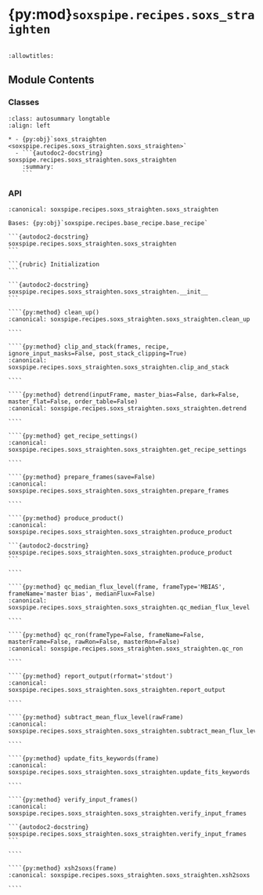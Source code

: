 # {py:mod}`soxspipe.recipes.soxs_straighten`

```{py:module} soxspipe.recipes.soxs_straighten
```

```{autodoc2-docstring} soxspipe.recipes.soxs_straighten
:allowtitles:
```

## Module Contents

### Classes

````{list-table}
:class: autosummary longtable
:align: left

* - {py:obj}`soxs_straighten <soxspipe.recipes.soxs_straighten.soxs_straighten>`
  - ```{autodoc2-docstring} soxspipe.recipes.soxs_straighten.soxs_straighten
    :summary:
    ```
````

### API

`````{py:class} soxs_straighten(log, settings=False, inputFrames=[], verbose=False, overwrite=False)
:canonical: soxspipe.recipes.soxs_straighten.soxs_straighten

Bases: {py:obj}`soxspipe.recipes.base_recipe.base_recipe`

```{autodoc2-docstring} soxspipe.recipes.soxs_straighten.soxs_straighten
```

```{rubric} Initialization
```

```{autodoc2-docstring} soxspipe.recipes.soxs_straighten.soxs_straighten.__init__
```

````{py:method} clean_up()
:canonical: soxspipe.recipes.soxs_straighten.soxs_straighten.clean_up

````

````{py:method} clip_and_stack(frames, recipe, ignore_input_masks=False, post_stack_clipping=True)
:canonical: soxspipe.recipes.soxs_straighten.soxs_straighten.clip_and_stack

````

````{py:method} detrend(inputFrame, master_bias=False, dark=False, master_flat=False, order_table=False)
:canonical: soxspipe.recipes.soxs_straighten.soxs_straighten.detrend

````

````{py:method} get_recipe_settings()
:canonical: soxspipe.recipes.soxs_straighten.soxs_straighten.get_recipe_settings

````

````{py:method} prepare_frames(save=False)
:canonical: soxspipe.recipes.soxs_straighten.soxs_straighten.prepare_frames

````

````{py:method} produce_product()
:canonical: soxspipe.recipes.soxs_straighten.soxs_straighten.produce_product

```{autodoc2-docstring} soxspipe.recipes.soxs_straighten.soxs_straighten.produce_product
```

````

````{py:method} qc_median_flux_level(frame, frameType='MBIAS', frameName='master bias', medianFlux=False)
:canonical: soxspipe.recipes.soxs_straighten.soxs_straighten.qc_median_flux_level

````

````{py:method} qc_ron(frameType=False, frameName=False, masterFrame=False, rawRon=False, masterRon=False)
:canonical: soxspipe.recipes.soxs_straighten.soxs_straighten.qc_ron

````

````{py:method} report_output(rformat='stdout')
:canonical: soxspipe.recipes.soxs_straighten.soxs_straighten.report_output

````

````{py:method} subtract_mean_flux_level(rawFrame)
:canonical: soxspipe.recipes.soxs_straighten.soxs_straighten.subtract_mean_flux_level

````

````{py:method} update_fits_keywords(frame)
:canonical: soxspipe.recipes.soxs_straighten.soxs_straighten.update_fits_keywords

````

````{py:method} verify_input_frames()
:canonical: soxspipe.recipes.soxs_straighten.soxs_straighten.verify_input_frames

```{autodoc2-docstring} soxspipe.recipes.soxs_straighten.soxs_straighten.verify_input_frames
```

````

````{py:method} xsh2soxs(frame)
:canonical: soxspipe.recipes.soxs_straighten.soxs_straighten.xsh2soxs

````

`````

